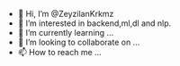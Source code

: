 - 👋 Hi, I’m @ZeyzilanKrkmz
- 👀 I’m interested in backend,ml,dl and nlp.
- 🌱 I’m currently learning ...
- 💞️ I’m looking to collaborate on ...
- 📫 How to reach me ...

<!---
ZeyzilanKrkmz/ZeyzilanKrkmz is a ✨ special ✨ repository because its `README.md` (this file) appears on your GitHub profile.
You can click the Preview link to take a look at your changes.
--->
